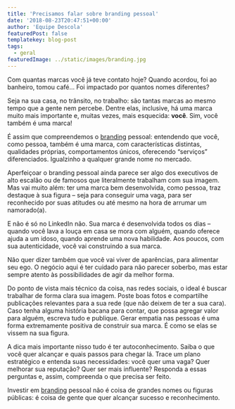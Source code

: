 ```yaml
---
title: 'Precisamos falar sobre branding pessoal'
date: '2018-08-23T20:47:51+00:00'
author: 'Equipe Descola'
featuredPost: false
templatekey: blog-post
tags:
  - geral
featuredImage: ../static/images/branding.jpg
---
```


Com quantas marcas você já teve contato hoje? Quando acordou, foi ao banheiro, tomou café… Foi impactado por quantos nomes diferentes?

Seja na sua casa, no trânsito, no trabalho: são tantas marcas ao mesmo tempo que a gente nem percebe. Dentre elas, inclusive, há uma marca muito mais importante e, muitas vezes, mais esquecida: **você**. Sim, você também é uma marca!

É assim que compreendemos o [branding](https://descola.org/curso/branding) pessoal: entendendo que você, como pessoa, também é uma marca, com características distintas, qualidades próprias, comportamentos únicos, oferecendo “serviços” diferenciados. Igualzinho a qualquer grande nome no mercado.

Aperfeiçoar o branding pessoal ainda parece ser algo dos executivos de alto escalão ou de famosos que literalmente trabalham com sua imagem. Mas vai muito além: ter uma marca bem desenvolvida, como pessoa, traz destaque à sua figura – seja para conseguir uma vaga, para ser reconhecido por suas atitudes ou até mesmo na hora de arrumar um namorado(a).

E não é só no LinkedIn não. Sua marca é desenvolvida todos os dias – quando você lava a louça em casa se mora com alguém, quando oferece ajuda a um idoso, quando aprende uma nova habilidade. Aos poucos, com sua autenticidade, você vai construindo a sua marca.

Não quer dizer também que você vai viver de aparências, para alimentar seu ego. O negócio aqui é ter cuidado para não parecer soberbo, mas estar sempre atento às possibilidades de agir da melhor forma.

Do ponto de vista mais técnico da coisa, nas redes sociais, o ideal é buscar trabalhar de forma clara sua imagem. Poste boas fotos e compartilhe publicações relevantes para a sua rede (que não deixem de ter a sua cara). Caso tenha alguma história bacana para contar, que possa agregar valor para alguém, escreva tudo e publique. Gerar empatia nas pessoas é uma forma extremamente positiva de construir sua marca. É como se elas se vissem na sua figura.

A dica mais importante nisso tudo é ter autoconhecimento. Saiba o que você quer alcançar e quais passos para chegar lá. Trace um plano estratégico e entenda suas necessidades: você quer uma vaga? Quer melhorar sua reputação? Quer ser mais influente? Responda a essas perguntas e, assim, compreenda o que precisa ser feito.

Investir em [branding](https://descola.org/curso/branding) pessoal não é coisa de grandes nomes ou figuras públicas: é coisa de gente que quer alcançar sucesso e reconhecimento.
